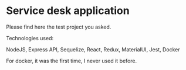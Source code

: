# Service desk application

Please find here the test project you asked.

Technologies used:

NodeJS, Express API, Sequelize, React, Redux, MaterialUI, Jest, Docker

For docker, it was the first time, I never used it before.

